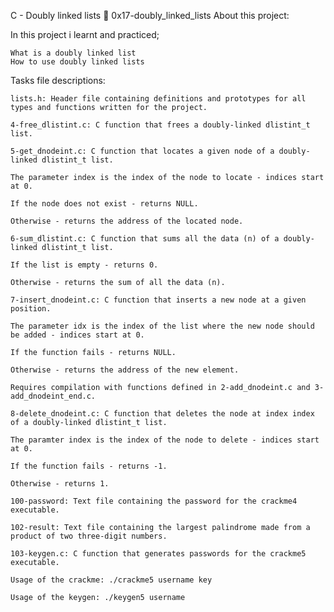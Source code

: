 C - Doubly linked lists 📃 0x17-doubly_linked_lists
About this project:

In this project i learnt and practiced;

    What is a doubly linked list
    How to use doubly linked lists

Tasks file descriptions:

    lists.h: Header file containing definitions and prototypes for all types and functions written for the project.

    4-free_dlistint.c: C function that frees a doubly-linked dlistint_t list.

    5-get_dnodeint.c: C function that locates a given node of a doubly-linked dlistint_t list.

    The parameter index is the index of the node to locate - indices start at 0.

    If the node does not exist - returns NULL.

    Otherwise - returns the address of the located node.

    6-sum_dlistint.c: C function that sums all the data (n) of a doubly-linked dlistint_t list.

    If the list is empty - returns 0.

    Otherwise - returns the sum of all the data (n).

    7-insert_dnodeint.c: C function that inserts a new node at a given position.

    The parameter idx is the index of the list where the new node should be added - indices start at 0.

    If the function fails - returns NULL.

    Otherwise - returns the address of the new element.

    Requires compilation with functions defined in 2-add_dnodeint.c and 3-add_dnodeint_end.c.

    8-delete_dnodeint.c: C function that deletes the node at index index of a doubly-linked dlistint_t list.

    The paramter index is the index of the node to delete - indices start at 0.

    If the function fails - returns -1.

    Otherwise - returns 1.

    100-password: Text file containing the password for the crackme4 executable.

    102-result: Text file containing the largest palindrome made from a product of two three-digit numbers.

    103-keygen.c: C function that generates passwords for the crackme5 executable.

    Usage of the crackme: ./crackme5 username key

    Usage of the keygen: ./keygen5 username
